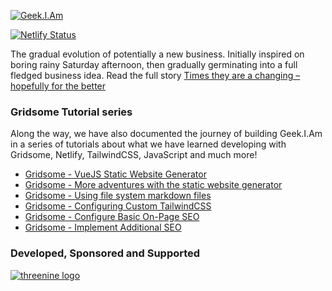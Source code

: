 [![Geek.I.Am ](https://github.com/garywoodfine/geekiam/blob/master/src/assets/images/logo.png)](https://geekiam.co.uk)

[![Netlify Status](https://api.netlify.com/api/v1/badges/8efb3bdf-7233-4af4-8ce4-4ef961592200/deploy-status)](https://app.netlify.com/sites/geekiam/deploys)

The gradual evolution of potentially a new business.  Initially inspired on boring rainy Saturday afternoon, then 
gradually germinating into a full fledged business idea. Read the full story 
[Times they are a changing – hopefully for the better](https://garywoodfine.com/times-they-are-a-changing-hopefully-for-the-better/)

### Gridsome Tutorial series 

Along the way, we have also documented the journey of building Geek.I.Am in a series of tutorials about what we have 
learned developing with Gridsome, Netlify, TailwindCSS, JavaScript and much more!

* [Gridsome - VueJS Static Website Generator](https://garywoodfine.com/gridsome-vuejs-static-website-generator/)
* [Gridsome - More adventures with the static website generator](https://garywoodfine.com/gridsome-more-adventures-with-the-static-website-generator/)
* [Gridsome - Using file system markdown files ](https://garywoodfine.com/gridsome-using-file-system-markdown-files/) 
* [Gridsome - Configuring Custom TailwindCSS ](https://garywoodfine.com/gridsome-configuring-custom-tailwindcss/)
* [Gridsome - Configure Basic On-Page SEO ](https://garywoodfine.com/gridsome-configure-basic-on-page-seo/)
* [Gridsome - Implement Additional SEO ](https://garywoodfine.com/gridsome-implement-additional-seo/)

 ### Developed, Sponsored and Supported 
 
[![threenine logo](http://static.threenine.co.uk/img/github_footer.png)](https://threenine.co.uk/)
